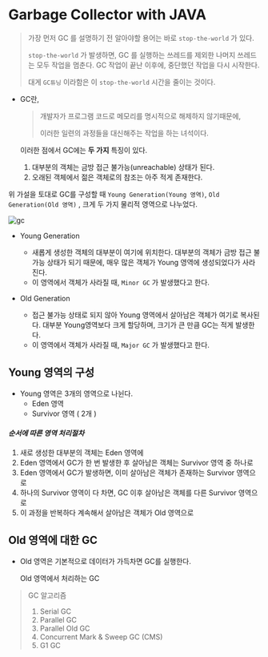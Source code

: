 # Garbage Collector with JAVA



> 가장 먼저 GC 를 설명하기 전 알아야할 용어는 바로 `stop-the-world` 가 있다.
>
> `stop-the-world` 가 발생하면, GC 를 실행하는 쓰레드를 제외한 나머지 쓰레드는 모두 작업을 멈춘다. GC 작업이 끝난 이후에, 중단했던 작업을 다시 시작한다. 
>
> 대게 `GC튜닝` 이라함은 이 `stop-the-world` 시간을 줄이는 것이다. 



- GC란, 

  > 개발자가 프로그램 코드로 메모리를 명시적으로 해제하지 않기때문에, 
  >
  > 이러한 일련의 과정들을 대신해주는 작업을 하는 녀석이다.

  

  이러한 점에서 GC에는 **두 가지** 특징이 있다.

  1. 대부분의 객체는 금방 접근 불가능(unreachable) 상태가 된다.
  2. 오래된 객체에서 젊은 객체로의 참조는 아주 적게 존재한다.



위 가설을 토대로 GC를 구성할 때 `Young Generation(Young 영역)`, `Old Generation(Old 영역)` , 크게 두 가지 물리적 영역으로 나누었다.

![gc](C:\Users\multicampus\Desktop\gc.png)

- Young Generation
  - 새롭게 생성한 객체의 대부분이 여기에 위치한다. 대부분의 객체가 금방 접근 불가능 상태가 되기 때문에, 매우 많은 객체가 Young 영역에 생성되었다가 사라진다.
  - 이 영역에서 객체가 사라질 때, `Minor GC` 가 발생했다고 한다.



- Old Generation
  - 접근 불가능 상태로 되지 않아 Young 영역에서 살아남은 객체가 여기로 복사된다. 대부분 Young영역보다 크게 할당하며, 크기가 큰 만큼 GC는 적게 발생한다. 
  - 이 영역에서 객체가 사라질 때, `Major GC` 가 발생했다고 한다. 



## Young 영역의 구성

- Young 영역은 3개의 영역으로 나뉜다.
  - Eden 영역
  - Survivor 영역 ( 2개 )



#### 	*순서에 따른 영역 처리절차*

1. 새로 생성한 대부분의 객체는 Eden 영역에
2. Eden 영역에서 GC가 한 번 발생한 후 살아남은 객체는 Survivor 영역 중 하나로
3. Eden 영역에서 GC가 발생하면, 이미 살아남은 객체가 존재하는 Survivor 영역으로
4. 하나의 Survivor 영역이 다 차면, GC 이후 살아남은 객체를 다른 Survivor 영역으로
5. 이 과정을 반복하다 계속해서 살아남은 객체가 Old 영역으로 



## Old 영역에 대한 GC

- Old 영역은 기본적으로 데이터가 가득차면 GC를 실행한다. 

  Old 영역에서 처리하는 GC



> GC 알고리즘
>
> 1. Serial GC
> 2. Parallel GC
> 3. Parallel Old GC
> 4. Concurrent Mark & Sweep GC (CMS)
> 5. G1 GC

